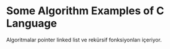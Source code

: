 # Some Algorithm Examples of C Language
Algoritmalar pointer linked list ve rekürsif fonksiyonları içeriyor.
